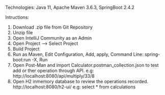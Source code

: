 Technologies:
Java 11,
Apache Maven 3.6.3,
SpringBoot 2.4.2

Intructions:
1. Download .zip file from Git Repository
2. Unzip file
3. Open IntelliJ Community as an Admin
4. Open Project --> Select Project
5. Build Project
6. Run as Maven, Edit Configuration, Add, apply, Command Line: spring-boot:run -X, Run
7. Open Post-Man and import Calculator.postman_collection.json to test add or ther operation through API. e.g: http://localhost:8080/api/multiply/33/8
8. Open H2 inmemory database to review the operations recorded. http://localhost:8080/h2-ui/ e.g: select * from calculations
